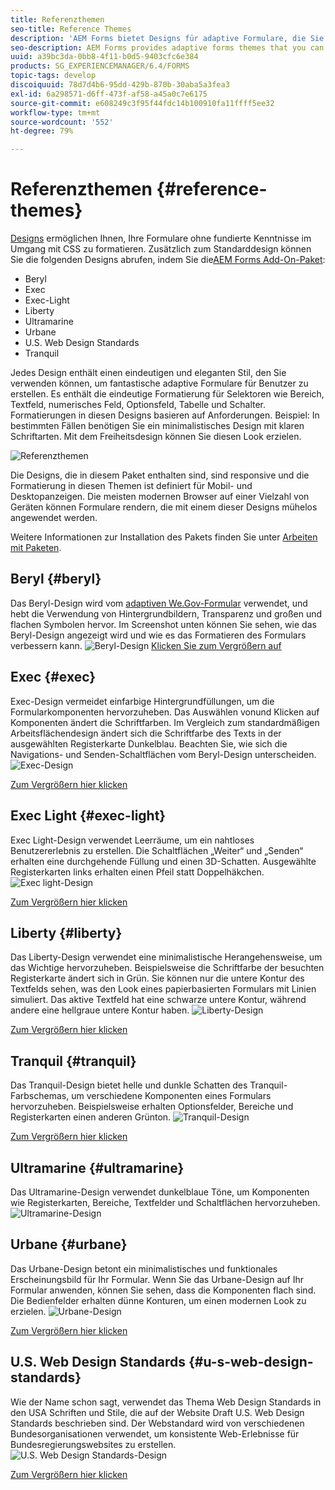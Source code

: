 ```yaml
---
title: Referenzthemen
seo-title: Reference Themes
description: 'AEM Forms bietet Designs für adaptive Formulare, die Sie aus Softwareverteilung beziehen und zum Gestalten eines Formulars verwenden können. '
seo-description: AEM Forms provides adaptive forms themes that you can get from Software Distribution and use to style a form.
uuid: a39bc3da-0bb8-4f11-b0d5-9403cfc6e384
products: SG_EXPERIENCEMANAGER/6.4/FORMS
topic-tags: develop
discoiquuid: 78d7d4b6-95dd-429b-870b-30aba5a3fea3
exl-id: 6a298571-d6ff-473f-af58-a45a0c7e6175
source-git-commit: e608249c3f95f44fdc14b100910fa11ffff5ee32
workflow-type: tm+mt
source-wordcount: '552'
ht-degree: 79%

---
```


# Referenzthemen {#reference-themes}

[Designs](/help/forms/using/themes.md) ermöglichen Ihnen, Ihre Formulare ohne fundierte Kenntnisse im Umgang mit CSS zu formatieren. Zusätzlich zum Standarddesign können Sie die folgenden Designs abrufen, indem Sie die[AEM Forms Add-On-Paket](https://experienceleague.adobe.com/docs/experience-manager-release-information/aem-release-updates/forms-updates/aem-forms-releases.html):

* Beryl
* Exec
* Exec-Light
* Liberty
* Ultramarine
* Urbane
* U.S. Web Design Standards
* Tranquil

Jedes Design enthält einen eindeutigen und eleganten Stil, den Sie verwenden können, um fantastische adaptive Formulare für Benutzer zu erstellen. Es enthält die eindeutige Formatierung für Selektoren wie Bereich, Textfeld, numerisches Feld, Optionsfeld, Tabelle und Schalter. Formatierungen in diesen Designs basieren auf Anforderungen. Beispiel: In bestimmten Fällen benötigen Sie ein minimalistisches Design mit klaren Schriftarten. Mit dem Freiheitsdesign können Sie diesen Look erzielen.

![Referenzthemen](assets/ref-themes.png)

Die Designs, die in diesem Paket enthalten sind, sind responsive und die Formatierung in diesen Themen ist definiert für Mobil- und Desktopanzeigen. Die meisten modernen Browser auf einer Vielzahl von Geräten können Formulare rendern, die mit einem dieser Designs mühelos angewendet werden.

Weitere Informationen zur Installation des Pakets finden Sie unter [Arbeiten mit Paketen](/help/sites-administering/package-manager.md).

## Beryl {#beryl}

Das Beryl-Design wird vom [adaptiven We.Gov-Formular](/help/forms/using/gov-reference-site-walkthrough.md) verwendet, und hebt die Verwendung von Hintergrundbildern, Transparenz und großen und flachen Symbolen hervor. Im Screenshot unten können Sie sehen, wie das Beryl-Design angezeigt wird und wie es das Formatieren des Formulars verbessern kann.
![Beryl-Design](assets/beryl.png)
[Klicken Sie zum Vergrößern auf](assets/beryl-1.png)

## Exec {#exec}

Exec-Design vermeidet einfarbige Hintergrundfüllungen, um die Formularkomponenten hervorzuheben. Das Auswählen vonund Klicken auf Komponenten ändert die Schriftfarben. Im Vergleich zum standardmäßigen Arbeitsflächendesign ändert sich die Schriftfarbe des Texts in der ausgewählten Registerkarte Dunkelblau. Beachten Sie, wie sich die Navigations- und Senden-Schaltflächen vom Beryl-Design unterscheiden.
![Exec-Design](assets/exec.png)

[Zum Vergrößern hier klicken](assets/exec-1.png)

## Exec Light {#exec-light}

Exec Light-Design verwendet Leerräume, um ein nahtloses Benutzererlebnis zu erstellen. Die Schaltflächen „Weiter“ und „Senden“ erhalten eine durchgehende Füllung und einen 3D-Schatten. Ausgewählte Registerkarten links erhalten einen Pfeil statt Doppelhäkchen.
![Exec light-Design](assets/exec-light.png)

[Zum Vergrößern hier klicken](assets/exec-light-1.png)

## Liberty {#liberty}

Das Liberty-Design verwendet eine minimalistische Herangehensweise, um das Wichtige hervorzuheben. Beispielsweise die Schriftfarbe der besuchten Registerkarte ändert sich in Grün. Sie können nur die untere Kontur des Textfelds sehen, was den Look eines papierbasierten Formulars mit Linien simuliert. Das aktive Textfeld hat eine schwarze untere Kontur, während andere eine hellgraue untere Kontur haben.
![Liberty-Design](assets/liberty.png)

[Zum Vergrößern hier klicken](assets/liberty-1.png)

## Tranquil {#tranquil}

Das Tranquil-Design bietet helle und dunkle Schatten des Tranquil-Farbschemas, um verschiedene Komponenten eines Formulars hervorzuheben. Beispielsweise erhalten Optionsfelder, Bereiche und Registerkarten einen anderen Grünton.
![Tranquil-Design](assets/tranquil.png)

[Zum Vergrößern hier klicken](assets/tranquil-1.png)

## Ultramarine {#ultramarine}

Das Ultramarine-Design verwendet dunkelblaue Töne, um Komponenten wie Registerkarten, Bereiche, Textfelder und Schaltflächen hervorzuheben.
![Ultramarine-Design](assets/ultramarine.png)

## Urbane {#urbane}

Das Urbane-Design betont ein minimalistisches und funktionales Erscheinungsbild für Ihr Formular. Wenn Sie das Urbane-Design auf Ihr Formular anwenden, können Sie sehen, dass die Komponenten flach sind. Die Bedienfelder erhalten dünne Konturen, um einen modernen Look zu erzielen.
![Urbane-Design](assets/urbane.png)

[Zum Vergrößern hier klicken](assets/urbane-1.png)

## U.S. Web Design Standards {#u-s-web-design-standards}

Wie der Name schon sagt, verwendet das Thema Web Design Standards in den USA Schriften und Stile, die auf der Website Draft U.S. Web Design Standards beschrieben sind. Der Webstandard wird von verschiedenen Bundesorganisationen verwendet, um konsistente Web-Erlebnisse für Bundesregierungswebsites zu erstellen.
![U.S. Web Design Standards-Design](assets/us-web-standards.png)

[Zum Vergrößern hier klicken](assets/usgov.png)
